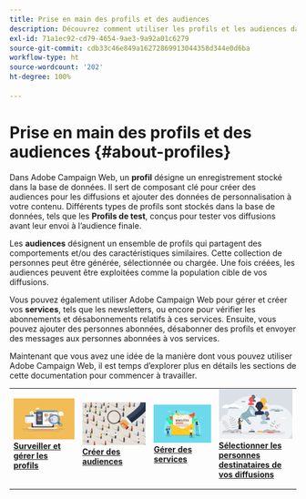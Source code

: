 ```yaml
---
title: Prise en main des profils et des audiences
description: Découvrez comment utiliser les profils et les audiences dans Campaign Web
exl-id: 71a1ec92-cd79-4654-9ae3-9a92a01c6279
source-git-commit: cdb33c46e849a16272869913044358d344e0d6ba
workflow-type: ht
source-wordcount: '202'
ht-degree: 100%

---
```


# Prise en main des profils et des audiences {#about-profiles}

Dans Adobe Campaign Web, un **profil** désigne un enregistrement stocké dans la base de données. Il sert de composant clé pour créer des audiences pour les diffusions et ajouter des données de personnalisation à votre contenu. Différents types de profils sont stockés dans la base de données, tels que les **Profils de test**, conçus pour tester vos diffusions avant leur envoi à l’audience finale.

Les **audiences** désignent un ensemble de profils qui partagent des comportements et/ou des caractéristiques similaires. Cette collection de personnes peut être générée, sélectionnée ou chargée. Une fois créées, les audiences peuvent être exploitées comme la population cible de vos diffusions.

Vous pouvez également utiliser Adobe Campaign Web pour gérer et créer vos **services**, tels que les newsletters, ou encore pour vérifier les abonnements et désabonnements relatifs à ces services. Ensuite, vous pouvez ajouter des personnes abonnées, désabonner des profils et envoyer des messages aux personnes abonnées à vos services.

Maintenant que vous avez une idée de la manière dont vous pouvez utiliser Adobe Campaign Web, il est temps d’explorer plus en détails les sections de cette documentation pour commencer à travailler.

<table style="table-layout:fixed"><tr style="border: 0;">
<td>
<a href="about-recipients.md">
<img src="../assets/do-not-localize/profiles-audiences-profile.png">
</a>
<div>
<a href="about-recipients.md"><strong>Surveiller et gérer les profils</strong></a>
</div>
<p>
</td>
<td>
<a href="create-audience.md">
<img alt="Prospect" src="../assets/do-not-localize/profiles-audiences-audience.png">
</a>
<div><a href="create-audience.md"><strong>Créer des audiences</strong>
</div>
<p>
</td>
<td>
<a href="manage-services.md">
<img alt="Peu fréquent" src="../assets/do-not-localize/profiles-audiences-service.png">
</a>
<div>
<a href="manage-services.md"><strong>Gérer des services</strong></a>
</div>
<p></td>
<td>
<a href="add-audience.md">
<img alt="Peu fréquent" src="../assets/do-not-localize/profiles-audiences-deliveries.png">
</a>
<div>
<a href="add-audience.md"><strong>Sélectionner les personnes destinataires de vos diffusions</strong></a>
</div>
<p></td>
</tr></table>
